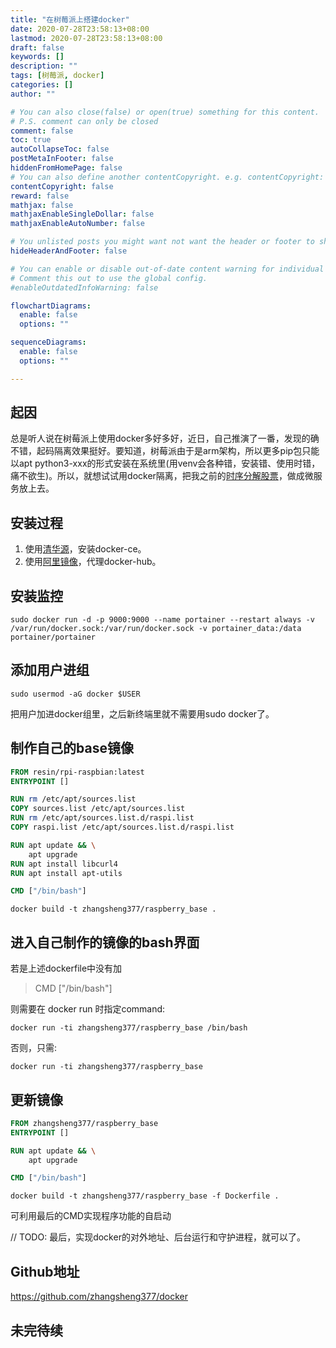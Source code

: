 ```yaml
---
title: "在树莓派上搭建docker"
date: 2020-07-28T23:58:13+08:00
lastmod: 2020-07-28T23:58:13+08:00
draft: false
keywords: []
description: ""
tags: [树莓派, docker]
categories: []
author: ""

# You can also close(false) or open(true) something for this content.
# P.S. comment can only be closed
comment: false
toc: true
autoCollapseToc: false
postMetaInFooter: false
hiddenFromHomePage: false
# You can also define another contentCopyright. e.g. contentCopyright: "This is another copyright."
contentCopyright: false
reward: false
mathjax: false
mathjaxEnableSingleDollar: false
mathjaxEnableAutoNumber: false

# You unlisted posts you might want not want the header or footer to show
hideHeaderAndFooter: false

# You can enable or disable out-of-date content warning for individual post.
# Comment this out to use the global config.
#enableOutdatedInfoWarning: false

flowchartDiagrams:
  enable: false
  options: ""

sequenceDiagrams: 
  enable: false
  options: ""

---
```

## 起因

总是听人说在树莓派上使用docker多好多好，近日，自己推演了一番，发现的确不错，起码隔离效果挺好。要知道，树莓派由于是arm架构，所以更多pip包只能以apt python3-xxx的形式安装在系统里(用venv会各种错，安装错、使用时错，痛不欲生)。所以，就想试试用docker隔离，把我之前的[时序分解股票](/post/stats_stock)，做成微服务放上去。

## 安装过程

1. 使用[清华源](https://mirrors.tuna.tsinghua.edu.cn/help/docker-ce/)，安装docker-ce。
2. 使用[阿里镜像](https://cr.console.aliyun.com/cn-hangzhou/instances/mirrors)，代理docker-hub。

## 安装监控

```shell
sudo docker run -d -p 9000:9000 --name portainer --restart always -v /var/run/docker.sock:/var/run/docker.sock -v portainer_data:/data portainer/portainer
```

## 添加用户进组

```shell
sudo usermod -aG docker $USER
```

把用户加进docker组里，之后新终端里就不需要用sudo docker了。

## 制作自己的base镜像

```dockerfile
FROM resin/rpi-raspbian:latest
ENTRYPOINT []

RUN rm /etc/apt/sources.list
COPY sources.list /etc/apt/sources.list
RUN rm /etc/apt/sources.list.d/raspi.list
COPY raspi.list /etc/apt/sources.list.d/raspi.list

RUN apt update && \
    apt upgrade
RUN apt install libcurl4
RUN apt install apt-utils

CMD ["/bin/bash"]
```

```shell
docker build -t zhangsheng377/raspberry_base .
```

## 进入自己制作的镜像的bash界面

若是上述dockerfile中没有加
> CMD ["/bin/bash"]

则需要在 docker run 时指定command:

```shell
docker run -ti zhangsheng377/raspberry_base /bin/bash
```

否则，只需:

```shell
docker run -ti zhangsheng377/raspberry_base
```

## 更新镜像

```dockerfile
FROM zhangsheng377/raspberry_base
ENTRYPOINT []

RUN apt update && \
    apt upgrade

CMD ["/bin/bash"]
```

```shell
docker build -t zhangsheng377/raspberry_base -f Dockerfile .
```

可利用最后的CMD实现程序功能的自启动

// TODO: 最后，实现docker的对外地址、后台运行和守护进程，就可以了。

## Github地址

<https://github.com/zhangsheng377/docker>

## 未完待续
